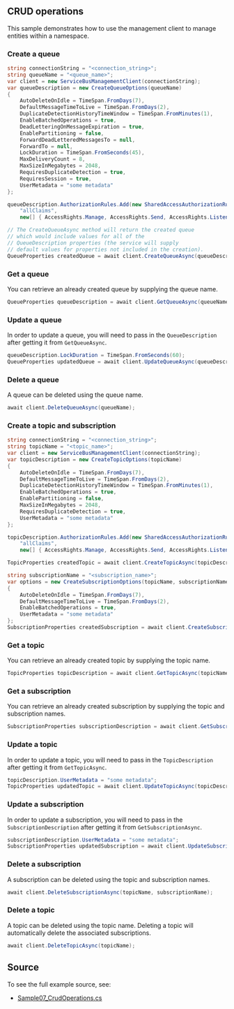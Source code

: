 ## CRUD operations

This sample demonstrates how to use the management client to manage entities within a namespace.

### Create a queue

```C# Snippet:CreateQueue
string connectionString = "<connection_string>";
string queueName = "<queue_name>";
var client = new ServiceBusManagementClient(connectionString);
var queueDescription = new CreateQueueOptions(queueName)
{
    AutoDeleteOnIdle = TimeSpan.FromDays(7),
    DefaultMessageTimeToLive = TimeSpan.FromDays(2),
    DuplicateDetectionHistoryTimeWindow = TimeSpan.FromMinutes(1),
    EnableBatchedOperations = true,
    DeadLetteringOnMessageExpiration = true,
    EnablePartitioning = false,
    ForwardDeadLetteredMessagesTo = null,
    ForwardTo = null,
    LockDuration = TimeSpan.FromSeconds(45),
    MaxDeliveryCount = 8,
    MaxSizeInMegabytes = 2048,
    RequiresDuplicateDetection = true,
    RequiresSession = true,
    UserMetadata = "some metadata"
};

queueDescription.AuthorizationRules.Add(new SharedAccessAuthorizationRule(
    "allClaims",
    new[] { AccessRights.Manage, AccessRights.Send, AccessRights.Listen }));

// The CreateQueueAsync method will return the created queue
// which would include values for all of the
// QueueDescription properties (the service will supply
// default values for properties not included in the creation).
QueueProperties createdQueue = await client.CreateQueueAsync(queueDescription);
```

### Get a queue
You can retrieve an already created queue by supplying the queue name.

```C# Snippet:GetQueue
QueueProperties queueDescription = await client.GetQueueAsync(queueName);
```

### Update a queue

In order to update a queue, you will need to pass in the `QueueDescription` after 
getting it from `GetQueueAsync`.

```C# Snippet:UpdateQueue
queueDescription.LockDuration = TimeSpan.FromSeconds(60);
QueueProperties updatedQueue = await client.UpdateQueueAsync(queueDescription);
```

### Delete a queue

A queue can be deleted using the queue name.

```C# Snippet:DeleteQueue
await client.DeleteQueueAsync(queueName);
```

### Create a topic and subscription

```C# Snippet:CreateTopicAndSubscription
string connectionString = "<connection_string>";
string topicName = "<topic_name>";
var client = new ServiceBusManagementClient(connectionString);
var topicDescription = new CreateTopicOptions(topicName)
{
    AutoDeleteOnIdle = TimeSpan.FromDays(7),
    DefaultMessageTimeToLive = TimeSpan.FromDays(2),
    DuplicateDetectionHistoryTimeWindow = TimeSpan.FromMinutes(1),
    EnableBatchedOperations = true,
    EnablePartitioning = false,
    MaxSizeInMegabytes = 2048,
    RequiresDuplicateDetection = true,
    UserMetadata = "some metadata"
};

topicDescription.AuthorizationRules.Add(new SharedAccessAuthorizationRule(
    "allClaims",
    new[] { AccessRights.Manage, AccessRights.Send, AccessRights.Listen }));

TopicProperties createdTopic = await client.CreateTopicAsync(topicDescription);

string subscriptionName = "<subscription_name>";
var options = new CreateSubscriptionOptions(topicName, subscriptionName)
{
    AutoDeleteOnIdle = TimeSpan.FromDays(7),
    DefaultMessageTimeToLive = TimeSpan.FromDays(2),
    EnableBatchedOperations = true,
    UserMetadata = "some metadata"
};
SubscriptionProperties createdSubscription = await client.CreateSubscriptionAsync(options);
```

### Get a topic

You can retrieve an already created topic by supplying the topic name.

```C# Snippet:GetTopic
TopicProperties topicDescription = await client.GetTopicAsync(topicName);
```

### Get a subscription

You can retrieve an already created subscription by supplying the topic and subscription names.

```C# Snippet:GetSubscription
SubscriptionProperties subscriptionDescription = await client.GetSubscriptionAsync(topicName, subscriptionName);
```

### Update a topic

In order to update a topic, you will need to pass in the `TopicDescription` after 
getting it from `GetTopicAsync`.

```C# Snippet:UpdateTopic
topicDescription.UserMetadata = "some metadata";
TopicProperties updatedTopic = await client.UpdateTopicAsync(topicDescription);
```

### Update a subscription

In order to update a subscription, you will need to pass in the 
`SubscriptionDescription` after getting it from `GetSubscriptionAsync`.

```C# Snippet:UpdateSubscription
subscriptionDescription.UserMetadata = "some metadata";
SubscriptionProperties updatedSubscription = await client.UpdateSubscriptionAsync(subscriptionDescription);
```

### Delete a subscription

A subscription can be deleted using the topic and subscription names.

```C# Snippet:DeleteSubscription
await client.DeleteSubscriptionAsync(topicName, subscriptionName);
```

### Delete a topic

A topic can be deleted using the topic name. Deleting a topic will automatically delete the 
associated subscriptions.

```C# Snippet:DeleteTopic
await client.DeleteTopicAsync(topicName);
```

## Source

To see the full example source, see:

* [Sample07_CrudOperations.cs](../tests/Samples/Sample07_CrudOperations.cs)

